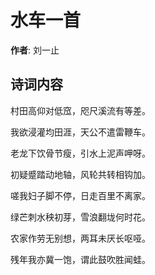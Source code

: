 # 水车一首

**作者**: 刘一止

## 诗词内容

村田高仰对低窊，咫尺溪流有等差。

我欲浸灌均田涯，天公不遣雷鞭车。

老龙下饮骨节瘦，引水上泥声呷呀。

初疑蹙踏动地轴，风轮共转相钩加。

嗟我妇子脚不停，日走百里不离家。

绿芒刺水秧初芽，雪浪翻垅何时花。

农家作劳无别想，两耳未厌长呕哑。

残年我亦冀一饱，谓此鼓吹胜闻蛙。

